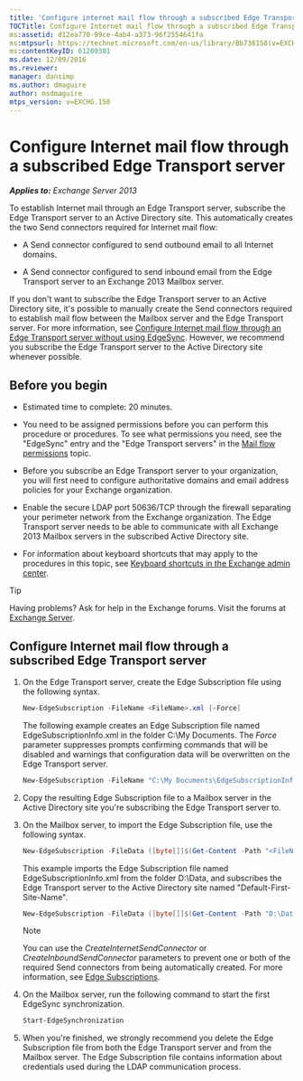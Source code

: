 ```yaml
---
title: 'Configure internet mail flow through a subscribed Edge Transport server'
TOCTitle: Configure Internet mail flow through a subscribed Edge Transport server
ms:assetid: d12ea770-99ce-4ab4-a373-96f2554641fa
ms:mtpsurl: https://technet.microsoft.com/en-us/library/Bb738158(v=EXCHG.150)
ms:contentKeyID: 61200301
ms.date: 12/09/2016
ms.reviewer: 
manager: dansimp
ms.author: dmaguire
author: msdmaguire
mtps_version: v=EXCHG.150
---
```


# Configure Internet mail flow through a subscribed Edge Transport server

_**Applies to:** Exchange Server 2013_

To establish Internet mail through an Edge Transport server, subscribe the Edge Transport server to an Active Directory site. This automatically creates the two Send connectors required for Internet mail flow:

  - A Send connector configured to send outbound email to all Internet domains.

  - A Send connector configured to send inbound email from the Edge Transport server to an Exchange 2013 Mailbox server.

If you don't want to subscribe the Edge Transport server to an Active Directory site, it's possible to manually create the Send connectors required to establish mail flow between the Mailbox server and the Edge Transport server. For more information, see [Configure Internet mail flow through an Edge Transport server without using EdgeSync](configure-internet-mail-flow-through-an-edge-transport-server-without-using-edgesync-exchange-2013-help.md). However, we recommend you subscribe the Edge Transport server to the Active Directory site whenever possible.

## Before you begin

  - Estimated time to complete: 20 minutes.

  - You need to be assigned permissions before you can perform this procedure or procedures. To see what permissions you need, see the "EdgeSync" entry and the "Edge Transport servers" in the [Mail flow permissions](mail-flow-permissions-exchange-2013-help.md) topic.

  - Before you subscribe an Edge Transport server to your organization, you will first need to configure authoritative domains and email address policies for your Exchange organization.

  - Enable the secure LDAP port 50636/TCP through the firewall separating your perimeter network from the Exchange organization. The Edge Transport server needs to be able to communicate with all Exchange 2013 Mailbox servers in the subscribed Active Directory site.

  - For information about keyboard shortcuts that may apply to the procedures in this topic, see [Keyboard shortcuts in the Exchange admin center](keyboard-shortcuts-in-the-exchange-admin-center-2013-help.md).

> [!TIP]
> Having problems? Ask for help in the Exchange forums. Visit the forums at [Exchange Server](https://go.microsoft.com/fwlink/p/?linkid=60612).

## Configure Internet mail flow through a subscribed Edge Transport server

1. On the Edge Transport server, create the Edge Subscription file using the following syntax.

    ```powershell
    New-EdgeSubscription -FileName <FileName>.xml [-Force]
    ```

    The following example creates an Edge Subscription file named EdgeSubscriptionInfo.xml in the folder C:\\My Documents. The *Force* parameter suppresses prompts confirming commands that will be disabled and warnings that configuration data will be overwritten on the Edge Transport server.

    ```powershell
    New-EdgeSubscription -FileName "C:\My Documents\EdgeSubscriptionInfo.xml" -Force
    ```

2. Copy the resulting Edge Subscription file to a Mailbox server in the Active Directory site you're subscribing the Edge Transport server to.

3. On the Mailbox server, to import the Edge Subscription file, use the following syntax.

    ```powershell
    New-EdgeSubscription -FileData ([byte[]]$(Get-Content -Path "<FileName>.xml" -Encoding Byte -ReadCount 0)) -Site <SiteName>
    ```

    This example imports the Edge Subscription file named EdgeSubscriptionInfo.xml from the folder D:\\Data, and subscribes the Edge Transport server to the Active Directory site named "Default-First-Site-Name".

    ```powershell
    New-EdgeSubscription -FileData ([byte[]]$(Get-Content -Path "D:\Data\EdgeSubscriptionInfo.xml" -Encoding Byte -ReadCount 0)) -Site "Default-First-Site-Name"
    ```

    > [!NOTE]
    > You can use the <EM>CreateInternetSendConnector</EM> or <EM>CreateInboundSendConnector</EM> parameters to prevent one or both of the required Send connectors from being automatically created. For more information, see <A href="edge-subscriptions-exchange-2013-help.md">Edge Subscriptions</A>.

4. On the Mailbox server, run the following command to start the first EdgeSync synchronization.

    ```powershell
    Start-EdgeSynchronization
    ```

5. When you're finished, we strongly recommend you delete the Edge Subscription file from both the Edge Transport server and from the Mailbox server. The Edge Subscription file contains information about credentials used during the LDAP communication process.
